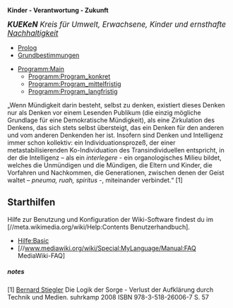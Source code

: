 **Kinder - Verantwortung - Zukunft**

<big>***KUEKeN** Kreis für Umwelt, Erwachsene, Kinder und ernsthafte
[Nachhaltigkeit](/wiki/Nachhaltigkeit "wikilink")* </big>

-   [Prolog](/wiki/Prolog "wikilink")
-   [Grundbestimmungen](/wiki/Grundbestimmungen "wikilink")

<!-- -->

-   <Programm:Main>
    -   <Programm:Program_konkret>
    -   <Programm:Program_mittelfristig>
    -   <Programm:Program_langfristig>

„Wenn Mündigkeit darin besteht, selbst zu denken, existiert dieses
Denken nur als Denken vor einem Lesenden Publikum (die einzig mögliche
Grundlage für eine Demokratische Mündigkeit), als eine Zirkulation des
Denkens, das sich stets selbst übersteigt, das ein Denken für den
anderen und vom anderen Denkenden her ist. Insofern sind Denken und
Intelligenz immer schon kollektiv: ein Individuationsprozeß, der einer
metastabilisierenden Ko-Individuation des Transindividuellen entspricht,
in der die Intelligenz – als ein *interlegere* - ein organologisches
Milieu bildet, welches die Unmündigen und die Mündigen, die Eltern und
Kinder, die Vorfahren und Nachkommen, die Generationen, zwischen denen
der Geist waltet – *pneuma, ruah, spiritus* -, miteinander verbindet.“
[1]

Starthilfen
-----------

Hilfe zur Benutzung und Konfiguration der Wiki-Software findest du im
\[//meta.wikimedia.org/wiki/Help:Contents Benutzerhandbuch\].

-   <Hilfe:Basic>
-   \[//www.mediawiki.org/wiki/Special:MyLanguage/Manual:FAQ
    MediaWiki-FAQ\]

##### notes

<references />
<Kategorie:InBearbeitung>

[1] [Bernard Stiegler](https://de.wikipedia.org/wiki/Bernard_Stiegler)
Die Logik der Sorge - Verlust der Aufklärung durch Technik und Medien.
suhrkamp 2008 ISBN 978-3-518-26006-7 S. 57
